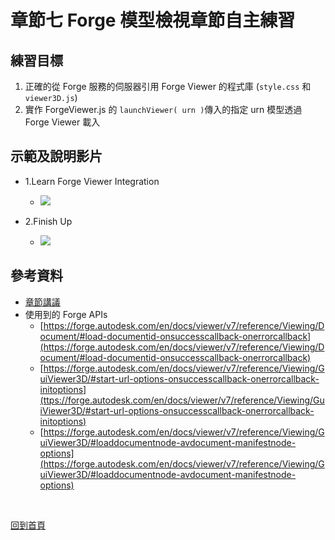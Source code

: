 # 章節七 Forge 模型檢視章節自主練習

## 練習目標

1. 正確的從 Forge 服務的伺服器引用 Forge Viewer 的程式庫 (`style.css` 和 `viewer3D.js`)
2. 實作 ForgeViewer.js 的 `launchViewer( urn )`傳入的指定 urn 模型透過 Forge Viewer 載入

## 示範及說明影片

- 1.Learn Forge Viewer Integration<br/>
  - [![](http://img.youtube.com/vi/zMe916wVAgo/0.jpg)](http://www.youtube.com/watch?v=zMe916wVAgo "7.1-Forge Viewer Implementation")

- 2.Finish Up<br/>
  - [![](http://img.youtube.com/vi/9vJQBG3ORJA/0.jpg)](http://www.youtube.com/watch?v=9vJQBG3ORJA "7.2-Forge Viewer Implementation contd")

## 參考資料

 - [章節講議](README.md)
 - 使用到的 Forge APIs
    - [https://forge.autodesk.com/en/docs/viewer/v7/reference/Viewing/Document/#load-documentid-onsuccesscallback-onerrorcallback](https://forge.autodesk.com/en/docs/viewer/v7/reference/Viewing/Document/#load-documentid-onsuccesscallback-onerrorcallback)
    - [https://forge.autodesk.com/en/docs/viewer/v7/reference/Viewing/GuiViewer3D/#start-url-options-onsuccesscallback-onerrorcallback-initoptions](ttps://forge.autodesk.com/en/docs/viewer/v7/reference/Viewing/GuiViewer3D/#start-url-options-onsuccesscallback-onerrorcallback-initoptions)
    - [https://forge.autodesk.com/en/docs/viewer/v7/reference/Viewing/GuiViewer3D/#loaddocumentnode-avdocument-manifestnode-options](https://forge.autodesk.com/en/docs/viewer/v7/reference/Viewing/GuiViewer3D/#loaddocumentnode-avdocument-manifestnode-options)

<br/>

[回到首頁](../README.md)